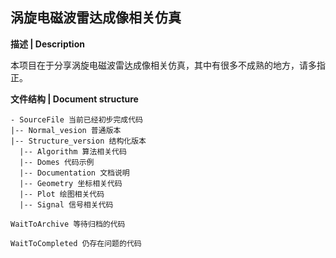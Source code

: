 ## 涡旋电磁波雷达成像相关仿真


**描述 | Description**

本项目在于分享涡旋电磁波雷达成像相关仿真，其中有很多不成熟的地方，请多指正。

**文件结构 | Document structure**


```
- SourceFile 当前已经初步完成代码
|-- Normal_vesion 普通版本
|-- Structure_version 结构化版本
  |-- Algorithm 算法相关代码
  |-- Domes 代码示例
  |-- Documentation 文档说明
  |-- Geometry 坐标相关代码
  |-- Plot 绘图相关代码
  |-- Signal 信号相关代码

WaitToArchive 等待归档的代码

WaitToCompleted 仍存在问题的代码
```
